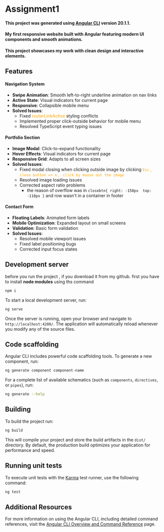 # Assignment1

#### This project was generated using [Angular CLI](https://github.com/angular/angular-cli) version 20.1.1.
#### My first responsive website built with Angular featuring modern UI components and smooth animations. 
#### This project showcases my work with clean design and interactive elements.

## Features

#### **Navigation System**
- **Swipe Animation**: Smooth left-to-right underline animation on nav links
- **Active State**: Visual indicators for current page
- **Responsive**: Collapsible mobile menu
- **Solved Issues**:
   + Fixed <span style="color:orange;">routerLinkActive</span> styling conflicts
   + Implemented proper click-outside behavior for mobile menu
   + Resolved TypeScript event typing issues

#### **Portfolio Section**
- **Image Modal**: Click-to-expand functionality
- **Hover Effects**: Visual indicators for current page
- **Responsive Grid**: Adapts to all screen sizes
- **Solved Issues**:
   + Fixed modal closing when clicking outside image by clicking <span style="color:orange;"> `Esc` , `close button => x` , ` click by mouse out the image` </span>
   + Resolved image loading issues
   + Corrected aspect ratio problems
      - the reason of overflow was in `closebtn{ right: -150px  top: -110px }` and row wasn't in a container in footer

#### **Contact Form**
- **Floating Labels**: Animated form labels
- **Mobile Optimization**: Expanded layout on small screens
- **Validation**: Basic form validation
- **Solved Issues**:
   + Resolved mobile viewport issues
   + Fixed label positioning bugs
   + Corrected input focus states

## Development server

before you run the project , if you download it from my github. first you have to install **node modules** using ths command

```bash
npm i
```

To start a local development server, run:

```bash
ng serve 
```

Once the server is running, open your browser and navigate to `http://localhost:4200/`. The application will automatically reload whenever you modify any of the source files.

## Code scaffolding

Angular CLI includes powerful code scaffolding tools. To generate a new component, run:

```bash
ng generate component component-name
```

For a complete list of available schematics (such as `components`, `directives`, or `pipes`), run:

```bash
ng generate --help
```

## Building

To build the project run:

```bash
ng build
```

This will compile your project and store the build artifacts in the `dist/` directory. By default, the production build optimizes your application for performance and speed.

## Running unit tests

To execute unit tests with the [Karma](https://karma-runner.github.io) test runner, use the following command:

```bash
ng test
```

## Additional Resources

For more information on using the Angular CLI, including detailed command references, visit the [Angular CLI Overview and Command Reference](https://angular.dev/tools/cli) page.
